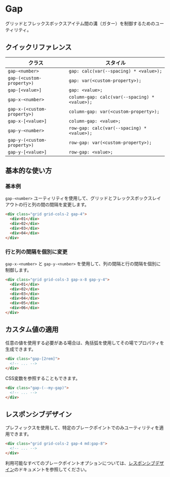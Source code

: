 # Gap

グリッドとフレックスボックスアイテム間の溝（ガター）を制御するためのユーティリティ。

## クイックリファレンス

| クラス | スタイル |
|-------|--------|
| `gap-<number>` | `gap: calc(var(--spacing) * <value>);` |
| `gap-(<custom-property>)` | `gap: var(<custom-property>);` |
| `gap-[<value>]` | `gap: <value>;` |
| `gap-x-<number>` | `column-gap: calc(var(--spacing) * <value>);` |
| `gap-x-(<custom-property>)` | `column-gap: var(<custom-property>);` |
| `gap-x-[<value>]` | `column-gap: <value>;` |
| `gap-y-<number>` | `row-gap: calc(var(--spacing) * <value>);` |
| `gap-y-(<custom-property>)` | `row-gap: var(<custom-property>);` |
| `gap-y-[<value>]` | `row-gap: <value>;` |

## 基本的な使い方

### 基本例

`gap-<number>` ユーティリティを使用して、グリッドとフレックスボックスレイアウトの行と列の間の間隔を変更します。

```html
<div class="grid grid-cols-2 gap-4">
  <div>01</div>
  <div>02</div>
  <div>03</div>
  <div>04</div>
</div>
```

### 行と列の間隔を個別に変更

`gap-x-<number>` と `gap-y-<number>` を使用して、列の間隔と行の間隔を個別に制御します。

```html
<div class="grid grid-cols-3 gap-x-8 gap-y-4">
  <div>01</div>
  <div>02</div>
  <div>03</div>
  <div>04</div>
  <div>05</div>
  <div>06</div>
</div>
```

## カスタム値の適用

任意の値を使用する必要がある場合は、角括弧を使用してその場でプロパティを生成できます。

```html
<div class="gap-[2rem]">
  <!-- ... -->
</div>
```

CSS変数を参照することもできます。

```html
<div class="gap-(--my-gap)">
  <!-- ... -->
</div>
```

## レスポンシブデザイン

プレフィックスを使用して、特定のブレークポイントでのみユーティリティを適用できます。

```html
<div class="grid grid-cols-2 gap-4 md:gap-8">
  <!-- ... -->
</div>
```

利用可能なすべてのブレークポイントオプションについては、[レスポンシブデザイン](/docs/responsive-design)のドキュメントを参照してください。
